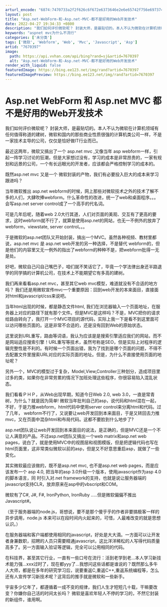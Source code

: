 ```yaml
---
arturl_encode: "6874:7470733a2f2f626c6f672e6373646e2e6e65742f756e697374:642f61727469636c652f64657461696c732f37363730333937"
layout: post
title: "Asp.net-WebForm-和-Asp.net-MVC-都不是好用的Web开发技术"
date: 2022-04-27 19:34:33 +0800
description: "我们如何评价微软呢？ 封装大师，是最贴切的。本人不认为微软在计算机领域有任何值得称道的建树，微软和国"
keywords: "aspnet mvc为什么不流行"
categories: ['未分类']
tags: ['微软', 'Webform', 'Web', 'Mvc', 'Javascript', 'Asp']
artid: "7670397"
image:
  path: https://api.vvhan.com/api/bing?rand=sj&artid=7670397
  alt: "Asp.net-WebForm-和-Asp.net-MVC-都不是好用的Web开发技术"
render_with_liquid: false
featuredImage: https://bing.ee123.net/img/rand?artid=7670397
featuredImagePreview: https://bing.ee123.net/img/rand?artid=7670397
---
```


# Asp.net WebForm 和 Asp.net MVC 都不是好用的Web开发技术

我们如何评价微软呢？ 封装大师，是最贴切的。本人不认为微软在计算机领域有任何值得称道的建树，微软和国内的那些商业性质很强的计算机类公司一样，不是一家技术主导的公司，仅仅是恰好做IT行业而已。

最近这两年，微软又搞出了一个 asp.net mvc ,又像当年 asp webform一样，引起一阵学习讨论的狂潮，但是大家想过没有，学习的成本是非常昂贵的，一家有规划和远景的公司，一个有长远眼光的开发者，应该都会严格控制学习的成本的。

既然asp.net mvc 又是一个 微软封装的产物，我们有必要投入巨大的成本来学习跟进吗？

当年微软推出 asp.net webform的时候，网上那些对微软技术之外的技术了解不多的人们，大肆吹捧webform。什么革命性的改进，统一了web和桌面程序。。。会写asp.net server control成了一个高手的代名词。

可是几年后呢，随着web 2.0大行其道，人们对页面的美观、交互有了更高的要求，这时webform就不行了，就算是使用asp.net的网站，也无一不例外的放弃了webform，viewstate, server control。。。

于是微软的asp.net团队又开始封装，搞出一个MVC。虽然各种视频、教材里都说，asp.net mvc 是 asp.net web开发的另一种选择，不是替代 webform的，但是他们的内容里又无一例外的指出了webform的种种不是，把webform批得一无是处。

好吧，微软自己闪自己嘴巴子，咱们就不笑话它了，毕竟一个学法律出身还半路退学的同学搞的计算机公司，在技术上不能期望它有多高的建树。

我们再来看看asp.net mvc，甚至其它web mvc模型，难道就没有不合适的地方吗？ 我们还是用微软宣传mvc一个重要原因：回到web开发的本来面目，直接面对html和javascript/css来说吧。

当年html出现的时候，都是静态文件html, 我们在浏览器输入一个页面地址，在服务器上对应的路径下就有那个文件。但是MVC是这样吗？不是，MVC把你的请求给路由转向了，我打开一个MVC项目的源代码，实际上我一下是看不到这里面可以访问哪些页面的。这是非常不合适的，还是没有回到Web的原始状态。

这里说到URL重写，路由等词语，我认为应该是是搜索引擎适应我们的网站，而不是网站适应搜索引擎！URL重写等技术，虽然号称是SEO，但是实际上对程序的逻辑完整性是不利的。有时候一个页面出错，我为了找到是哪个页面的问题，不得不去配置文件里搜索URL对应的实际页面的地址。但是，为什么不直接使用页面的地址呢？

另外一个，MVC的模型过于复杂，Model,View,Controller三种划分，造成项目里过多的类，如果你在非常劳累的情况下加班处理这些程序，你很容易陷入混乱状态。

我们看看ＰＨＰ，从Web出现早期，知道今日Web 2.0, web 3.0，一直是常青树，为什么？就是因为简单! 微软当年批判自己的asp，说代码和html混在一起，不好，于是力推webform，html代码中使用server control来分离html和代码。过了几年， webform不行了，又说要让web开发回到本来面目，于是又转回去力推mvc，又在页面中混杂html和布局代码。这都不要脸到什么地步了?

asp.net团队说让web开发回到本来面目的说法，是正确的，但是MVC还是一个不让人满意的产品。不过asp.net团队又搞出一个web matrix和asp.net web pages，说白了，就是使用MVC中的视图层和视图模版，但是把逻辑代码也写在html页面里，这非常类似微软以前的asp，但是又不好意思重启asp，就做了一些变化。

其实微软最应该做的，既不是asp.net mvc, 也不是asp.net web pages，而是应该发布一个 asp 4.0, 把当年的asp 3.0升级一个版本，使用javascript作为asp 4.0的脚本语言，同 时引入对.net framework的支持，也就是说让服务器端的javascript支持CLR，放弃原来在asp中的vbscript和COM。

微软有了C#, J#, F#, IronPython, IronRuby .....但是微软偏偏不推出 Javascript#。

（至于服务器端的node.js，哥想说，要不是那个傻乎乎的作者非要搞极客一样的异步调用，node.js 本来可以在段时间内火起来的，可惜，人最难改变的就是思想认识。）

在服务器端和客户端都使用相同的javascript，好处是大大滴。一方面可以让开发者身兼数职，招聘的人员只需要精通javascript，这比洋洋稀松的人写得代码质量高多了。另一方面输入验证等逻辑，完全可以公用相同的代码。

在科技界，甚至其它行业，一直有一些口号在流行：活到老学到老...本人学习新技术能力强...xxx过时了，现在都yyy了...我想问这些话都是谁说的？既然那么多牛人大师，都是在多年的研究学习后，说要重返C,重返C++,重返系统编程等，怎么还有人宣传学习新技术呢？这背后的推手就是微软和一些新手。

宇宙多少亿年了，都遵循着一成不变的规律，我们人生才短短几十载，干嘛要改变？你嫌你自己活的时间太长吗？ 微软是喜欢年轻人不停的学习的，不然它封装的新组件，谁用啊。